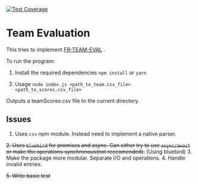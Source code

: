 [![Test Coverage](https://codeclimate.com/github/mukkachaitanya/fr_team_eval/badges/coverage.svg)](https://codeclimate.com/github/mukkachaitanya/fr_team_eval/coverage)
# Team Evaluation
This tries to implement [FR-TEAM-EVAL](https://github.com/AutolabJS/AutolabJS/wiki/FR-Team-Evaluation) .

To run the program:

1. Install the required dependencies
```npm install```
or
```yarn```

2. Usage `node index.js <path_to_team.csv_file> <path_to_scores.csv_file>`

Outputs a teamScores.csv file to the current directory.

## Issues

1. Uses `csv` npm module. Instead need to implement a native parser.

~~2. Uses `bluebird` for promises and async. Can either try to use `async/await` or make the operations synchronous(not reccomended).~~ (Using bluebird)
3. Make the package more modular. Separate I/O and operations.
4. Handle invalid entries.

~~5. Write basic test~~
